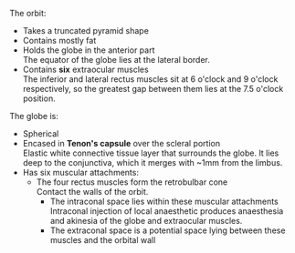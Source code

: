The orbit:
* Takes a truncated pyramid shape
* Contains mostly fat
* Holds the globe in the anterior part  
The equator of the globe lies at the lateral border.
* Contains **six** extraocular muscles  
The inferior and lateral rectus muscles sit at 6 o'clock and 9 o'clock respectively, so the greatest gap between them lies at the 7.5 o'clock position.

The globe is:
* Spherical
* Encased in **Tenon's capsule** over the scleral portion  
Elastic white connective tissue layer that surrounds the globe. It lies deep to the conjunctiva, which it merges with ~1mm from the limbus.
* Has six muscular attachments:
	* The four rectus muscles form the retrobulbar cone  
	Contact the walls of the orbit.
		* The intraconal space lies within these muscular attachments  
		Intraconal injection of local anaesthetic produces anaesthesia and akinesia of the globe and extraocular muscles.
		* The extraconal space is a potential space lying between these muscles and the orbital wall